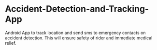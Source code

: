 # Accident-Detection-and-Tracking-App
Android App to track location and send sms to emergency contacts on accident detection.
This will ensure safety of rider and immediate medical relief.
